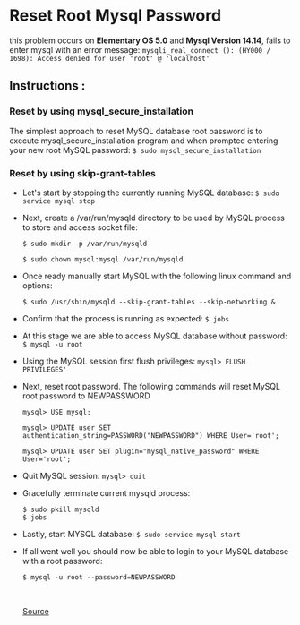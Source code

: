 # Reset Root Mysql Password

this problem occurs on **Elementary OS 5.0** and **Mysql Version 14.14**, fails to enter mysql with an error message: `mysqli_real_connect (): (HY000 / 1698): Access denied for user 'root' @ 'localhost'`


## Instructions :

### Reset by using mysql_secure_installation

The simplest approach to reset MySQL database root password is to execute mysql_secure_installation program and when prompted entering your new root MySQL password: `$ sudo mysql_secure_installation`


### Reset by using skip-grant-tables

- Let's start by stopping the currently running MySQL database: `$ sudo service mysql stop`

- Next, create a /var/run/mysqld directory to be used by MySQL process to store and access socket file:

  `$ sudo mkdir -p /var/run/mysqld`
  
  `$ sudo chown mysql:mysql /var/run/mysqld`

- Once ready manually start MySQL with the following linux command and options:

  `$ sudo /usr/sbin/mysqld --skip-grant-tables --skip-networking &`

- Confirm that the process is running as expected: `$ jobs`

- At this stage we are able to access MySQL database without password: `$ mysql -u root`

- Using the MySQL session first flush privileges: `mysql> FLUSH PRIVILEGES'`

- Next, reset root password. The following commands will reset MySQL root password to NEWPASSWORD

  `mysql> USE mysql;`

  `mysql> UPDATE user SET authentication_string=PASSWORD("NEWPASSWORD") WHERE User='root';`

  `mysql> UPDATE user SET plugin="mysql_native_password" WHERE User='root';`

- Quit MySQL session: `mysql> quit`         

- Gracefully terminate current mysqld process:

  `$ sudo pkill mysqld`                                                                                                                                                       
  `$ jobs`                                                                                                                                                                     
- Lastly, start MYSQL database: `$ sudo service mysql start`

- If all went well you should now be able to login to your MySQL database with a root password:

  `$ mysql -u root --password=NEWPASSWORD`    
  
  <br>

  [Source](https://linuxconfig.org/how-to-reset-root-mysql-password-on-ubuntu-18-04-bionic-beaver-linux)
